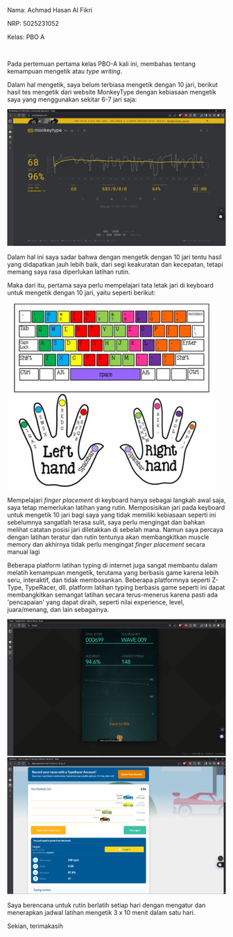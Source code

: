 Nama: Achmad Hasan Al Fikri

NRP: 5025231052

Kelas: PBO A

<br>

Pada pertemuan pertama kelas PBO-A kali ini, membahas tentang kemampuan mengetik atau *type writing*.

Dalam hal mengetik, saya belum terbiasa mengetik dengan 10 jari, berikut hasil tes mengetik dari website MonkeyType dengan kebiasaan mengetik saya yang menggunakan sekitar 6-7 jari saja:

<img width="720" alt="Image" src="TypeMonkeyResult.png" />

Dalam hal ini saya sadar bahwa dengan mengetik dengan 10 jari tentu hasil yang didapatkan jauh lebih baik, dari segi keakuratan dan kecepatan, tetapi memang saya rasa diperlukan latihan rutin.

Maka dari itu, pertama saya perlu mempelajari tata letak jari di keyboard untuk mengetik dengan 10 jari, yaitu seperti berikut:

<img width="480" alt="Image" src="hand-placement.jpg" />

Mempelajari *finger placement* di keyboard hanya sebagai langkah awal saja, saya tetap memerlukan latihan yang rutin. Memposisikan jari pada keyboard untuk mengetik 10 jari bagi saya yang tidak memiliki kebiasaan seperti ini sebelumnya sangatlah terasa sulit, saya perlu mengingat dan bahkan melihat catatan posisi jari diletakkan di sebelah mana. Namun saya percaya dengan latihan teratur dan rutin tentunya akan membangkitkan muscle memory dan akhirnya tidak perlu mengingat *finger placement* secara manual lagi

Beberapa platform latihan typing di internet juga sangat membantu dalam melatih kemampuan mengetik, terutama yang berbasis game karena lebih seru, interaktif, dan tidak membosankan. Beberapa platformnya seperti Z-Type, TypeRacer, dll. platform latihan typing berbasis game seperti ini dapat membangkitkan semangat latihan secara terus-menerus karena pasti ada 'pencapaian' yang dapat diraih, seperti nilai experience, level, juara/menang, dan lain sebagainya.

<img width="720" alt="Image" src="Z-Type.png" />

<img width="720" alt="Image" src="TypeRacer.png" />

Saya berencana untuk rutin berlatih setiap hari dengan mengatur dan menerapkan jadwal latihan mengetik 3 x 10 menit dalam satu hari. 

Sekian, terimakasih
